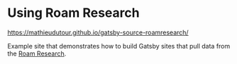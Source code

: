 # Using Roam Research

https://mathieudutour.github.io/gatsby-source-roamresearch/

Example site that demonstrates how to build Gatsby sites that pull data from the
[Roam Research](https://roamresearch.com/).

